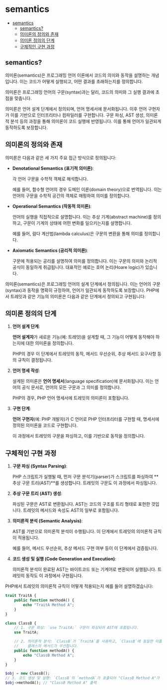 # semantics

- [semantics](#semantics)
    - [semantics?](#semantics-1)
    - [의미론의 정의와 존재](#의미론의-정의와-존재)
    - [의미론 정의의 단계](#의미론-정의의-단계)
    - [구체적인 구현 과정](#구체적인-구현-과정)

## semantics?

의미론(semantics)은 프로그래밍 언어 이론에서 코드의 의미와 동작을 설명하는 개념입니다.
이는 코드가 어떻게 실행되고, 어떤 결과를 초래하는지를 정의합니다.

의미론은 프로그래밍 언어의 구문(syntax)과는 달리, 코드의 의미와 그 실행 결과에 초점을 맞춥니다.

의미론은 언어 설계 단계에서 정의되며, 언어 명세서에 문서화됩니다.
이후 언어 구현자가 이를 기반으로 인터프리터나 컴파일러를 구현합니다.
구문 파싱, AST 생성, 의미론적 분석 등의 과정을 통해 의미론이 코드 실행에 반영됩니다.
이를 통해 언어가 일관되게 동작하도록 보장합니다.

## 의미론의 정의와 존재

의미론은 다음과 같은 세 가지 주요 접근 방식으로 정의됩니다:

- **Denotational Semantics (표기적 의미론)**:

    각 언어 구문을 수학적 객체로 해석합니다.

    예를 들어, 함수형 언어의 경우 도메인 이론(domain theory)으로 번역됩니다.
    이는 언어의 구문을 수학적 공간의 객체로 매핑하여 의미를 정의합니다.

- **Operational Semantics (작동적 의미론)**:

    언어의 실행을 직접적으로 설명합니다.
    이는 추상 기계(abstract machine)를 정의하고, 구문이 기계의 상태에 어떤 변화를 일으키는지를 설명합니다.

    예를 들어, 람다 계산법(lambda calculus)은 구문의 변환을 통해 의미를 정의합니다.

- **Axiomatic Semantics (공리적 의미론)**:

    구문에 적용되는 공리를 설명하여 의미를 정의합니다.
    이는 구문의 의미와 논리적 공식이 동일하게 취급됩니다.
    대표적인 예로는 호어 논리(Hoare logic)가 있습니다.

의미론(semantics)은 프로그래밍 언어의 설계 단계에서 정의됩니다. 이는 언어의 구문(syntax)과 동작을 명확히 규정하여, 언어가 일관되게 동작하도록 보장합니다. PHP에서 트레잇과 같은 기능의 의미론은 다음과 같은 단계에서 정의되고 구현됩니다:

## 의미론 정의의 단계

1. **언어 설계 단계**:

    **언어 설계자**가 새로운 기능(예: 트레잇)을 설계할 때,
    그 기능이 어떻게 동작해야 하는지에 대한 의미론을 정의합니다.

    PHP의 경우 이 단계에서 트레잇의 동작, 메서드 우선순위, 추상 메서드 요구사항 등의 규칙이 결정됩니다.

2. **언어 명세 작성**:

    설계된 의미론은 **언어 명세서**(language specification)에 문서화됩니다.
    이는 언어의 공식 문서로, 언어의 모든 구문과 그 의미를 정의합니다.

    PHP의 경우, PHP 언어 명세서에 트레잇의 의미론이 포함됩니다.

3. **구현 단계**:

    **언어 구현자**(예: PHP 개발자)가 C 언어로 PHP 인터프리터를 구현할 때,
    명세서에 정의된 의미론을 코드로 구현합니다.

    이 과정에서 트레잇의 구문을 파싱하고, 이를 기반으로 동작을 정의합니다.

## 구체적인 구현 과정

1. **구문 파싱 (Syntax Parsing)**:

   PHP 스크립트가 실행될 때, 먼저 구문 분석기(parser)가 스크립트를 파싱하여 **추상 구문 트리(AST)**를 생성합니다.
   트레잇의 구문도 이 과정에서 파싱됩니다.

2. **추상 구문 트리 (AST) 생성**:

   파싱된 구문은 AST로 변환됩니다.
   AST는 코드의 구조를 트리 형태로 표현한 것입니다.
   트레잇의 메서드와 속성도 AST의 일부로 포함됩니다.

3. **의미론적 분석 (Semantic Analysis)**:

   AST를 기반으로 의미론적 분석이 수행됩니다.
   이 단계에서 트레잇의 의미론적 규칙이 적용됩니다.

   예를 들어, 메서드 우선순위, 추상 메서드 구현 여부 등이 이 단계에서 검증됩니다.

4. **코드 생성 및 실행 (Code Generation and Execution)**:

   의미론적 분석이 완료된 AST는 바이트코드 또는 기계어로 변환되어 실행됩니다.
   트레잇의 동작도 이 과정에서 구현됩니다.

PHP에서 트레잇의 의미론적 규칙이 어떻게 적용되는지 예를 들어 설명하겠습니다:

```php
trait TraitA {
    public function methodA() {
        echo "TraitA Method A";
    }
}

class ClassB {
    // 1. 구문 파싱: `use TraitA;` 구문이 파싱되어 AST에 포함됩니다.
    use TraitA;

    // 2. 의미론적 분석: `ClassB`가 `TraitA`를 사용하고, `ClassB`에 동일한 이름의 `methodA`가 정의되어 있으므로 
    //    클래스의 메서드가 우선합니다.
    public function methodA() {
        echo "ClassB Method A";
    }
}

$obj = new ClassB();
// 3. 코드 생성 및 실행: `ClassB`의 `methodA`가 호출되어 "ClassB Method A"가 출력됩니다.
$obj->methodA(); // "ClassB Method A" 출력
```
